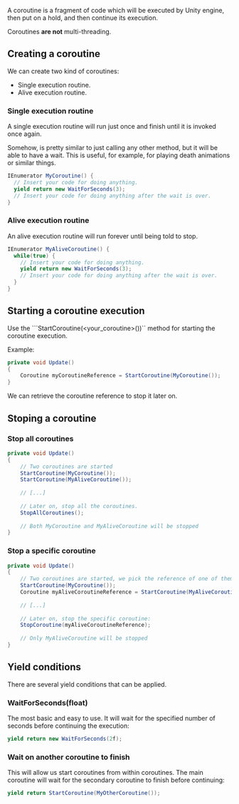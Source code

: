 A coroutine is a fragment of code which will be executed by Unity engine, then put on a hold, and then continue its execution.

Coroutines **are not** multi-threading.

## Creating a coroutine

We can create two kind of coroutines:

- Single execution routine.
- Alive execution routine.

### Single execution routine

A single execution routine will run just once and finish until it is invoked once again. 

Somehow, is pretty similar to just calling any other method, but it will be able to have a wait. 
This is useful, for example, for playing death animations or similar things.

```C#
IEnumerator MyCoroutine() {
  // Insert your code for doing anything.
  yield return new WaitForSeconds(3);
  // Insert your code for doing anything after the wait is over.
}
```

### Alive execution routine

An alive execution routine will run forever until being told to stop.

```C#
IEnumerator MyAliveCoroutine() {
  while(true) {
    // Insert your code for doing anything.
    yield return new WaitForSeconds(3);
    // Insert your code for doing anything after the wait is over.
  }
}
```

## Starting a coroutine execution

Use the ```StartCoroutine(<your_coroutine>())`` method for starting the coroutine execution.

Example:

```C#
private void Update()
{
    Coroutine myCoroutineReference = StartCoroutine(MyCoroutine());
}
```

We can retrieve the coroutine reference to stop it later on.

## Stoping a coroutine

### Stop all coroutines

```C#
private void Update()
{
    // Two coroutines are started
    StartCoroutine(MyCoroutine());
    StartCoroutine(MyAliveCoroutine());
    
    // [...]
    
    // Later on, stop all the coroutines.
    StopAllCoroutines();
    
    // Both MyCoroutine and MyAliveCoroutine will be stopped
}
```

### Stop a specific coroutine

```C#
private void Update()
{
    // Two coroutines are started, we pick the reference of one of them
    StartCoroutine(MyCoroutine());
    Coroutine myAliveCoroutineReference = StartCoroutine(MyAliveCoroutine());
    
    // [...]
    
    // Later on, stop the specific coroutine:
    StopCoroutine(myAliveCoroutineReference);
    
    // Only MyAliveCoroutine will be stopped
}
```

## Yield conditions

There are several yield conditions that can be applied.

### WaitForSeconds(float)

The most basic and easy to use. It will wait for the specified number of seconds before continuing the execution:

```C#
yield return new WaitForSeconds(2f);
```

### Wait on another coroutine to finish

This will allow us start coroutines from within coroutines. The main coroutine will wait for the secondary coroutine to finish before continuing:

```C#
yield return StartCoroutine(MyOtherCoroutine());
```


